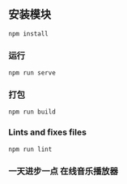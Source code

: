 ## 安装模块
```
npm install
```

### 运行
```
npm run serve
```

### 打包
```
npm run build
```

### Lints and fixes files
```
npm run lint
```
### 一天进步一点 在线音乐播放器
